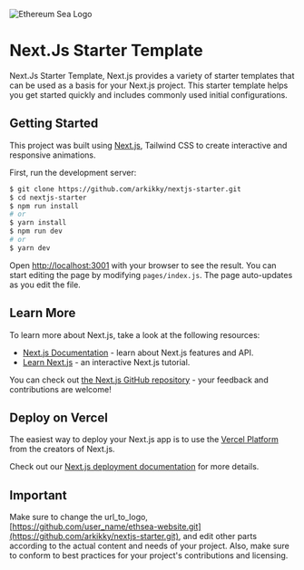 ![Ethereum Sea Logo](https://fybcklahukimaqfaepry.supabase.co/storage/v1/object/public/Thumbnails/NextJs%20-%20Starter/nextjs_ThumbnailsApp_ShareLink.jpg)

# Next.Js Starter Template

Next.Js Starter Template, Next.js provides a variety of starter templates that can be used as a basis for your Next.js project. This starter template helps you get started quickly and includes commonly used initial configurations.

## Getting Started
This project was built using [Next.js](https://nextjs.org/), Tailwind CSS to create interactive and responsive animations.

First, run the development server:
```bash
$ git clone https://github.com/arkikky/nextjs-starter.git
$ cd nextjs-starter
$ npm run install
# or
$ yarn install
$ npm run dev
# or
$ yarn dev
```

Open [http://localhost:3001](http://localhost:3001) with your browser to see the result.
You can start editing the page by modifying `pages/index.js`. The page auto-updates as you edit the file.

## Learn More

To learn more about Next.js, take a look at the following resources:

- [Next.js Documentation](https://nextjs.org/docs) - learn about Next.js features and API.
- [Learn Next.js](https://nextjs.org/learn) - an interactive Next.js tutorial.

You can check out [the Next.js GitHub repository](https://github.com/vercel/next.js/) - your feedback and contributions are welcome!

## Deploy on Vercel

The easiest way to deploy your Next.js app is to use the [Vercel Platform](https://vercel.com/new?utm_medium=default-template&filter=next.js&utm_source=create-next-app&utm_campaign=create-next-app-readme) from the creators of Next.js.

Check out our [Next.js deployment documentation](https://nextjs.org/docs/deployment) for more details.

## Important
Make sure to change the url_to_logo, [https://github.com/user_name/ethsea-website.git](https://github.com/arkikky/nextjs-starter.git), and edit other parts according to the actual content and needs of your project. Also, make sure to conform to best practices for your project's contributions and licensing.
